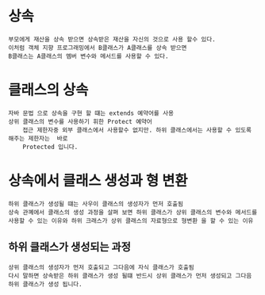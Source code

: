 
# 상속

    부모에게 재산을 상속 받으면 상속받은 재산을 자신의 것으로 사용 할수 있다.
    이처럼 객체 지향 프로그래밍에서 B클래스가 A클래스를 상속 받으면 
    B클래스는 A클래스의 멤버 변수와 메서드를 사용할 수 있다.


# 클래스의 상속

    자바 문법 으로 상속을 구현 할 떄는 extends 예약어를 사용
    상위 클래스의 변수를 사용하기 휘한 Protect 예약어
        접근 제한자중 외부 클래스에서 사용할수 없지만. 하위 클래스에서는 사용할 수 있도록 해주는 제한자는  바로 
        Protected 입니다.

# 상속에서 클래스 생성과 형 변환
    하위 클래스가 생성될 떄는 사우이 클래스의 생성자가 먼저 호출됨
    상속 관꼐에서 클래스의 생성 과정을 살펴 보면 하위 클래스가 상위 클래스의 변수와 메서드를 사용할 수 있는 이유와 하위 크래스가 상위 클래스의 자료형으로 형변환 을 할 수 있는 이유


## 하위 클래스가 생성되는 과정

    상위 클래스의 생성자가 먼저 호출되고 그다음에 자식 클래스가 호출됨
    다시 말하면 상속받은 하위 클래스가 생성 될떄 반드시 상위 클래스가 먼저 생성되고 그다음 하위 클래스가 생성 됩니다.

    